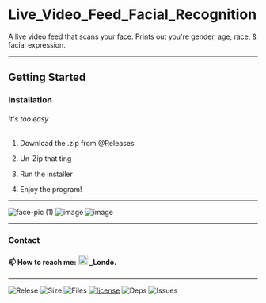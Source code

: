 # Live_Video_Feed_Facial_Recognition
A live video feed that scans your face. Prints out you're gender, age, race, &amp; facial expression.

---
## Getting Started

### Installation
###### It's too easy

1. Download the .zip from @Releases

2. Un-Zip that ting

3. Run the installer

4. Enjoy the program!

---

![face-pic (1)](https://github.com/Londopy/Live_Video_Feed_Facial_Recognition/assets/109172537/5d0879f3-c668-4549-96bd-3fcb04e9da46) ![image](https://github.com/Londopy/Live_Video_Feed_Facial_Recognition/assets/109172537/25dfec4c-e7a2-4ad4-9294-18748c930a9e)
 ![image](https://github.com/Londopy/Live_Video_Feed_Facial_Recognition/assets/109172537/b178f639-7c5e-4876-802a-73144ecd562f)

---

### Contact

#### :mailbox: How to reach me: <img src="https://user-images.githubusercontent.com/109172537/209095400-8f9c465d-914b-4303-919e-4f449469b223.png" width="20"> _Londo. 

---

![Relese](https://img.shields.io/github/v/release/Londopy/Live_Video_Feed_Facial_Recognition) 
![Size](https://img.shields.io/github/languages/code-size/Londopy/Live_Video_Feed_Facial_Recognition) 
![Files](https://img.shields.io/github/directory-file-count/Londopy/Live_Video_Feed_Facial_Recognition) 
[![license](https://img.shields.io/badge/license-MIT-blue.svg)](https://github.com/Londopy/Live_Video_Feed_Facial_Recognition/blob/main/LICENSE) 
![Deps](https://img.shields.io/hackage-deps/v/cond) 
![Issues](https://img.shields.io/github/issues/Londopy/Live_Video_Feed_Facial_Recognition) 
